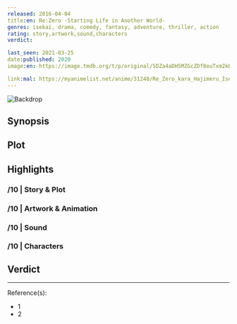 ```yaml
---
released: 2016-04-04
title:en: Re:Zero -Starting Life in Another World-
genres: isekai, drama, comedy, fantasy, adventure, thriller, action
rating: story,artwork,sound,characters
verdict:

last_seen: 2021-03-25
date:published: 2020
image:en: https://image.tmdb.org/t/p/original/5DZa4aDH5MZGcZDf8ouTxm2kH2Y.jpg

link:mal: https://myanimelist.net/anime/31240/Re_Zero_kara_Hajimeru_Isekai_Seikatsu
---
```


![Backdrop]()

## Synopsis

## Plot

## Highlights

### /10 | Story & Plot

### /10 | Artwork & Animation

### /10 | Sound

### /10 | Characters

## Verdict

<!-- SPOILERS -->

<!-- CLOSING -->

---
Reference(s):

- 1
- 2
